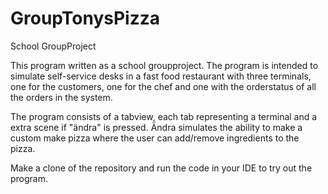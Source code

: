 # GroupTonysPizza
School GroupProject

This program written as a school groupproject. The program is intended to simulate self-service desks in a fast food restaurant
with three terminals, one for the customers, one for the chef and one with the orderstatus of all the orders in the system.

The program consists of a tabview, each tab representing a terminal and a extra scene if "ändra" is pressed. Ändra simulates
the ability to make a custom make pizza where the user can add/remove ingredients to the pizza.

Make a clone of the repository and run the code in your IDE to try out the program.
